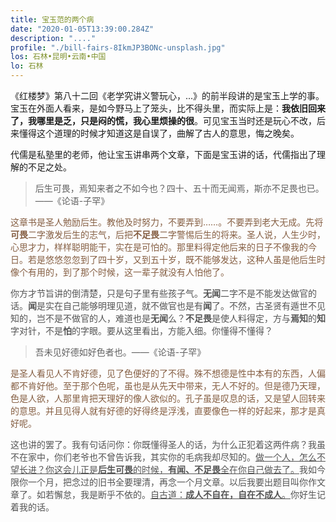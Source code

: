 ```yaml
---
title: 宝玉范的两个病
date: "2020-01-05T13:39:00.284Z"
description: "...."
profile: "./bill-fairs-8IkmJP3BONc-unsplash.jpg"
los: 石林•昆明•云南•中国
lo: 石林
---
```



《红楼梦》第八十二回《老学究讲义警玩心，...》的前半段讲的是宝玉上学的事。宝玉在外面人看来，是如今野马上了笼头，比不得头里，而实际上是：**我依旧回来了，我哪里是乏，只是闷的慌，我心里烦操的很**。可见宝玉当时还是玩心不改，后来懂得这个道理的时候才知道这是自误了，曲解了古人的意思，悔之晚矣。  


代儒是私塾里的老师，他让宝玉讲串两个文章，下面是宝玉讲的话，代儒指出了理解的不足之处。

>后生可畏，焉知来者之不如今也？四十、五十而无闻焉，斯亦不足畏也已。——《论语-子罕》

<font color="#855E42">

这章书是圣人勉励后生。教他及时努力，不要弄到……。不要弄到老大无成。先将**可畏**二字激发后生的志气，后把**不足畏**二字警惕后生的将来。圣人说，人生少时，心思才力，样样聪明能干，实在是可怕的。那里料得定他后来的日子不像我的今日。若是悠悠忽忽到了四十岁，又到五十岁，既不能够发达，这种人虽是他后生时像个有用的，到了那个时候，这一辈子就没有人怕他了。
</font>  

<font color="#545454">

你方才节旨讲的倒清楚，只是句子里有些孩子气。**无闻**二字不是不能发达做官的话。**闻**是实在自己能够明理见道，就不做官也是有**闻**了。不然，古圣贤有遁世不见知的，岂不是不做官的人，难道也是**无闻**么？**不足畏**是使人料得定，方与**焉知**的**知**字对针，不是**怕**的字眼。要从这里看出，方能入细。你懂得不懂得？
</font>  

>吾未见好德如好色者也。——《论语-子罕》

<font color="#855E42">

是圣人看见人不肯好德，见了色便好的了不得。殊不想德是性中本有的东西，人偏都不肯好他。至于那个色呢，虽也是从先天中带来，无人不好的。但是德乃天理，色是人欲，人那里肯把天理好的像人欲似的。孔子虽是叹息的话，又是望人回转来的意思。并且见得人就有好德的好得终是浮浅，直要像色一样的好起来，那才是真好呢。
</font>

<font color="#545454">

这也讲的罢了。我有句话问你：你既懂得圣人的话，为什么正犯着这两件病？我虽不在家中，你们老爷也不曾告诉我，其实你的毛病我却尽知的。<u>做一个人，怎么不望长进？你这会儿正是**后生可畏**的时候，**有闻、不足畏**全在你自己做去了。</u>我如今限你一个月，把念过的旧书全要理清，再念一个月文章。以后我要出题目叫你作文章了。如若懈怠，我是断乎不依的。<u>自古道：**成人不自在，自在不成人**。</u>你好生记着我的话。
</font>

